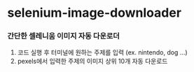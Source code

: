 # selenium-image-downloader
### 간단한 셀레니움 이미지 자동 다운로더

1. 코드 실행 후 터미널에 원하는 주제를 입력 (ex. nintendo, dog ...)   
1. pexels에서 입력한 주제의 이미지 상위 10개 자동 다운로드
